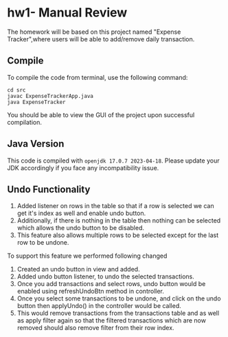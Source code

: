 # hw1- Manual Review

The homework will be based on this project named "Expense Tracker",where users will be able to add/remove daily transaction. 

## Compile

To compile the code from terminal, use the following command:
```
cd src
javac ExpenseTrackerApp.java
java ExpenseTracker
```

You should be able to view the GUI of the project upon successful compilation. 

## Java Version
This code is compiled with ```openjdk 17.0.7 2023-04-18```. Please update your JDK accordingly if you face any incompatibility issue.

## Undo Functionality
1. Added listener on rows in the table so that if a row is selected we can get it's index as well and enable undo button.
2. Additionally, if there is nothing in the table then nothing can be selected which allows the undo button to be disabled.
3. This feature also allows multiple rows to be selected except for the last row to be undone.

To support this feature we performed following changed
1. Created an undo button in view and added. 
2. Added undo button listener, to undo the selected transactions.
3. Once you add transactions and select rows, undo button would be enabled using refreshUndoBtn method in controller.
4. Once you select some transactions to be undone, and click on the undo button then applyUndo() in the controller would be called.
5. This would remove transactions from the transactions table and as well as apply filter again so that the filtered transactions which are now removed should also remove filter from their row index. 